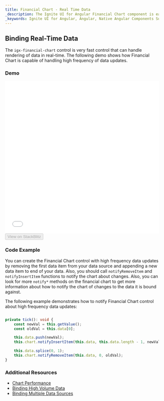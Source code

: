 ```yaml
---
title: Financial Chart - Real Time Data
_description: The Ignite UI for Angular Financial Chart component is easily configured to display financial data using a simple and intuitive API, as once the user binds the data, the chart offers multiple ways in which the data can then be visualized and interpreted.
_keywords: Ignite UI for Angular, Angular, Native Angular Components Suite, Native Angular Controls, Native Angular Components, Native Angular Components Library, Angular Chart, Angular Chart Control, Angular Chart Example, Angular Grid Component, Angular Chart Component, Angular Financial Chart
---
```

## Binding Real-Time Data

The `igx-financial-chart` control is very fast control that can handle rendering of data in real-time. The following demo shows how Financial Chart is capable of handling high frequency of data updates.

### Demo

<div class="sample-container" style="height: 500px">
    <iframe id="financial-chart-high-frequency-iframe" src='{environment:demosBaseUrl}/charts/financial-chart-high-frequency' width="100%" height="100%" seamless frameBorder="0" onload="onSampleIframeContentLoaded(this);"></iframe>
</div>
<div>
    <button data-localize="stackblitz" disabled class="stackblitz-btn"   data-iframe-id="financial-chart-high-frequency-iframe" data-demos-base-url="{environment:demosBaseUrl}">View on StackBlitz
    </button>
</div>

<div class="divider--half"></div>


### Code Example

You can create the Financial Chart control with high frequency data updates by removing the first data item from your data source and appending a new data item to end of your data. Also, you should call `notifyRemoveItem` and `notifyInsertItem` functions to notify the chart about changes. Also, you can look for more `notify*` methods on the financial chart to get more information about how to notify the chart of changes to the data it is bound against.

The following example demonstrates how to notify Financial Chart control about high frequency data updates:


```typescript

private tick(): void {
    const newVal = this.getValue();
    const oldVal = this.data[0];

    this.data.push(newVal);
    this.chart.notifyInsertItem(this.data, this.data.length - 1, newVal);

    this.data.splice(0, 1);
    this.chart.notifyRemoveItem(this.data, 0, oldVal);
}

```

<div class="divider--half"></div>

### Additional Resources
<div class="divider--half"></div>

* [Chart Performance](financialchart_performance.md)
* [Binding High Volume Data](financialchart_high_volume_data.md)
* [Binding Multiple Data Sources](financialchart_binding_to_multiple_data.md)

